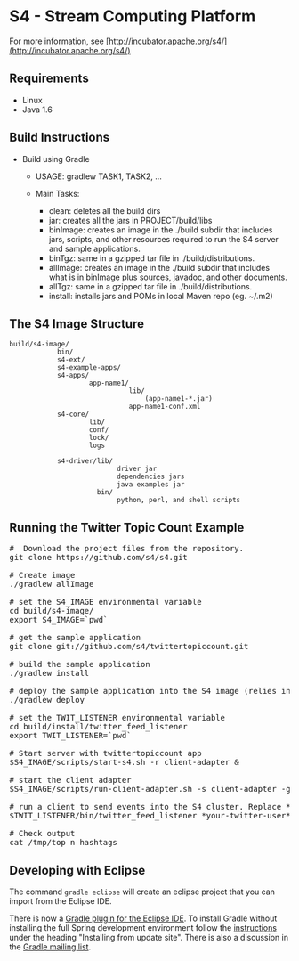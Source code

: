 S4 - Stream Computing Platform
==============================

For more information, see [http://incubator.apache.org/s4/](http://incubator.apache.org/s4/)

Requirements
------------

* Linux
* Java 1.6

Build Instructions
------------------

* Build using Gradle

	- USAGE: gradlew TASK1, TASK2, ...
	
	- Main Tasks:
	
		+ clean: deletes all the build dirs
		+ jar: creates all the jars in PROJECT/build/libs
		+ binImage: creates an image in the ./build subdir that includes jars, 
		  scripts, and other resources 	required to run the S4 server and sample 
		  applications.
		+ binTgz: same in a gzipped tar file in ./build/distributions.
		+ allImage: creates an image in the ./build subdir that includes what is
		  in binImage plus sources, javadoc, and other documents.
		+ allTgz: same in a gzipped tar file in ./build/distributions.
		+ install: installs jars and POMs in local Maven repo (eg. ~/.m2)

The S4 Image Structure
----------------------

	build/s4-image/
                bin/
                s4-ext/
                s4-example-apps/
                s4-apps/
                        app-name1/
                                  lib/
                                      (app-name1-*.jar)
                                  app-name1-conf.xml
                s4-core/      
                        lib/
                        conf/
                        lock/
                        logs

                s4-driver/lib/
                               driver jar
                               dependencies jars
                               java examples jar
                          bin/
                               python, perl, and shell scripts



Running the Twitter Topic Count Example
---------------------------------------
<pre>
#  Download the project files from the repository.
git clone https://github.com/s4/s4.git

# Create image
./gradlew allImage

# set the S4_IMAGE environmental variable
cd build/s4-image/
export S4_IMAGE=`pwd`

# get the sample application
git clone git://github.com/s4/twittertopiccount.git

# build the sample application
./gradlew install

# deploy the sample application into the S4 image (relies in the S4_IMAGE environmental variable)
./gradlew deploy

# set the TWIT_LISTENER environmental variable
cd build/install/twitter_feed_listener
export TWIT_LISTENER=`pwd`

# Start server with twittertopiccount app
$S4_IMAGE/scripts/start-s4.sh -r client-adapter &

# start the client adapter
$S4_IMAGE/scripts/run-client-adapter.sh -s client-adapter -g s4 -d $S4_IMAGE/s4-core/conf/default/client-stub-conf.xml &

# run a client to send events into the S4 cluster. Replace *your-twitter-user* and *your-twitter-password* with your Twitter userid and password.
$TWIT_LISTENER/bin/twitter_feed_listener *your-twitter-user* *your-twitter-password* &

# Check output
cat /tmp/top_n_hashtags
</pre>

Developing with Eclipse
-----------------------

The command `gradle eclipse` will create an eclipse project that you can import from the Eclipse IDE.

There is now a [Gradle plugin for the Eclipse IDE](http://static.springsource.org/sts/docs/2.7.0.M1/reference/html/gradle/index.html). 
To install Gradle without installing the full Spring development environment follow the
[instructions](http://static.springsource.org/sts/docs/2.7.0.M1/reference/html/gradle/installation.html) under the heading 
"Installing from update site". There is also a discussion in the [Gradle mailing list](http://gradle.1045684.n5.nabble.com/ANN-Gradle-Eclipse-Plugin-td4387658.html).

